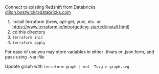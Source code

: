 Connect to existing Redshift from Databricks
dillon.bostwick@databricks.com

1. Install terraform (brew, apt-get, yum, etc. or https://www.terraform.io/intro/getting-started/install.html)
2. cd this directory
3. `terraform init`
4. `terraform apply`

For ease of use you may store variables in either .tfvars or .json form, and pass using -var-file

Update graph with `terraform graph | dot -Tsvg > graph.svg`

